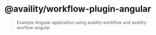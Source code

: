 # @availity/workflow-plugin-angular

> Example Angular application using availity-workflow and availity-worflow-angular
